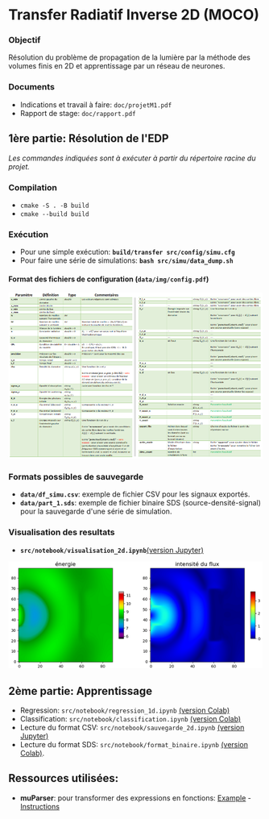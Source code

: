 # Transfer Radiatif Inverse 2D (MOCO)

### Objectif
Résolution du problème de propagation de la lumière par la méthode des volumes finis en 2D et apprentissage par un réseau de neurones.

### Documents
- Indications et travail à faire: `doc/projetM1.pdf`  
- Rapport de stage: `doc/rapport.pdf`  

## __1ère partie: Résolution de l'EDP__    
_Les commandes indiquées sont à exécuter à partir du répertoire racine du projet._

### Compilation
- `cmake -S . -B build`  
- `cmake --build build`  

### Exécution
- Pour une simple exécution: __`build/transfer src/config/simu.cfg`__ 
- Pour faire une série de simulations: __`bash src/simu/data_dump.sh`__ 

#### Format des fichiers de configuration (`data/img/config.pdf`)   

![Instructions for configuration](data/img/config.png)

### Formats possibles de sauvegarde
- __`data/df_simu.csv`__: exemple de fichier CSV pour les signaux exportés.
- __`data/part_1.sds`__: exemple de fichier binaire SDS (source-densité-signal) pour la sauvegarde d'une série de simulation.

### Visualisation des resultats
- __`src/notebook/visualisation_2d.ipynb`__[(version Jupyter)](https://github.com/desmond-rn/projet-inverse-2d/blob/master/src/notebook/visualisation_2d.ipynb)
  
![Quelques resultats](data/img/energie_flux.png)


## __2ème partie: Apprentissage__   
- Regression: `src/notebook/regression_1d.ipynb` [(version Colab)](https://colab.research.google.com/drive/1kyPV7in4heCWPRQZh4iYFJSlx2lMZqmp?usp=sharing)  
- Classification: `src/notebook/classification.ipynb` [(version Colab)](https://colab.research.google.com/drive/1acJNt3krkJ0rK-RZHzDmxEcn6zAlAv92?usp=sharing)  
- Lecture du format CSV: `src/notebook/sauvegarde_2d.ipynb` [(version Jupyter)](https://github.com/desmond-rn/projet-inverse-2d/blob/master/src/notebook/sauvegarde_2d.ipynb)
- Lecture du format SDS: `src/notebook/format_binaire.ipynb` [(version Colab)](https://colab.research.google.com/drive/1pbuw_aORnOMEFs824BE2jOz4rCTevC3K?usp=sharing).  

## Ressources utilisées:
- __muParser__: pour transformer des expressions en fonctions: [Example](https://beltoforion.de/article.php?a=muparser&s=idExample#idExample) - [Instructions](https://beltoforion.de/article.php?a=muparser&p=building)

